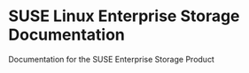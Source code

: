 # SUSE Linux Enterprise Storage Documentation
Documentation for the SUSE Enterprise Storage Product
